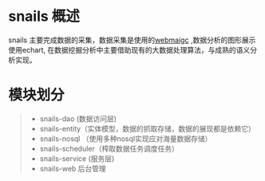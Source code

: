 snails 概述
======

snails 主要完成数据的采集，数据采集是使用的[webmaigc](https://github.com/code4craft/webmagic) ,数据分析的图形展示使用echart,
在数据挖掘分析中主要借助现有的大数据处理算法，与成熟的语义分析实现。


模块划分
======
> * snails-dao (数据访问层)
> * snails-entity（实体模型，数据的抓取存储，数据的展现都是依赖它）
> * snails-nosql （使用多种nosql实现应对海量数据存储）
> * snails-scheduler（榨取数据任务调度任务）
> * snails-service (服务层)
> * snails-web 后台管理
